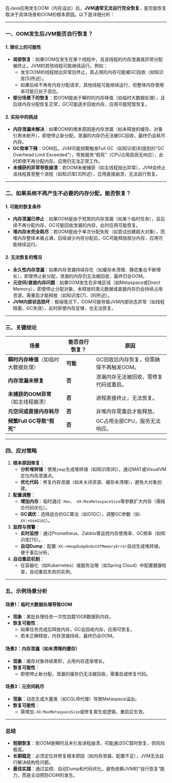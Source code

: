 在Java应用发生OOM（内存溢出）后，**JVM通常无法自行完全恢复**，是否能恢复取决于具体场景和OOM的根本原因。以下是详细分析：

---

### **一、OOM发生后JVM能否自行恢复？**
#### **1. 理论上的可能性**
- **局部恢复**：如果OOM仅发生在某个线程中，且该线程的内存泄漏或异常分配被终止，JVM的其他线程可能继续运行。例如：
  - 发生OOM的线程抛出异常后终止，其占用的内存可能被GC回收（如知识库[5]所述）。
  - 如果后续不再有内存分配请求，其他线程可能继续运行，但整体内存使用率可能已处于高位。
- **部分场景下的恢复**：若OOM是由于瞬时的内存峰值（如临时大数据处理），且后续内存分配恢复正常，GC可能逐步回收内存，应用可能短暂恢复。

#### **2. 实际中的挑战**
- **内存泄漏未解决**：如果OOM的根本原因是内存泄漏（如未释放的缓存、对象引用未断开），即使停止新分配，泄漏的内存仍无法被GC回收，最终仍会耗尽内存。
- **GC效率下降**：OOM后，JVM可能频繁触发Full GC（如知识库[8]提到的“GC Overhead Limit Exceeded”），导致服务“假死”（CPU占用高但无响应），此时即使不再分配内存，应用仍无法正常工作。
- **未捕获的异常导致崩溃**：若OOM未被捕获（如主线程抛出异常），JVM会终止该线程甚至整个进程（如知识库[3]所述），应用直接崩溃，无法自行恢复。

---

### **二、如果系统不再产生不必要的内存分配，能否恢复？**
#### **1. 可能的恢复条件**
- **内存泄漏已停止**：如果OOM是由于短暂的内存泄漏（如某个临时任务），且后续不再分配内存，GC可能回收泄漏的内存，此时应用可能恢复。
- **堆内存未完全耗尽**：若OOM是由于单次分配失败（如尝试创建超大对象），而堆内存整体未被占满，后续减少内存分配后，GC可能释放部分内存，应用可能继续运行。

#### **2. 无法恢复的情况**
- **永久性内存泄漏**：如果内存泄漏持续存在（如缓存未清理、静态集合不断增长），即使停止新分配，泄漏的内存仍无法被回收，最终仍会OOM。
- **元空间/直接内存问题**：如果OOM发生在非堆区域（如Metaspace或Direct Memory），即使停止分配对象，未释放的类元数据或直接内存仍会持续占用资源，需重启才能释放（如知识库[7]、[9]所述）。
- **JVM内部状态损坏**：极端情况下，OOM可能导致JVM内部状态异常（如线程阻塞、GC失效），此时即使内存足够，也无法恢复。

---

### **三、关键结论**
| **场景** | **能否自行恢复？** | **原因** |
|----------|------------------|----------|
| **瞬时内存峰值**（如临时大数据处理） | **可能** | GC回收后内存恢复，但需确保不再触发OOM。 |
| **内存泄漏未修复** | **否** | 泄漏内存无法被回收，需修复代码或重启。 |
| **未捕获的OOM异常**（如主线程崩溃） | **否** | 进程直接终止，无法恢复。 |
| **元空间或直接内存耗尽** | **否** | 非堆内存需重启才能释放。 |
| **频繁Full GC导致“假死”** | **否** | GC占用全部CPU，服务无法响应。 |

---

### **四、应对策略**
1. **根本原因修复**：
   - **分析堆转储**：使用`jmap`生成堆转储（如知识库[8]），通过MAT或VisualVM定位内存泄漏点。
   - **优化代码**：修复内存泄漏（如未关闭资源、缓存未清理），避免大对象创建。
2. **配置调整**：
   - **增加内存**：临时通过`-Xmx`、`-XX:MaxMetaspaceSize`等参数扩大内存（需结合代码优化）。
   - **GC调优**：选择适合的GC算法（如G1GC），调整GC参数（如`-XX:+UseG1GC`）。
3. **监控与预警**：
   - **实时监控**：通过Prometheus、Zabbix等监控内存使用率、GC频率（如知识库[11]）。
   - **自动Dump**：配置`-XX:+HeapDumpOnOutOfMemoryError`自动生成堆转储，便于事后分析。
4. **自动重启机制**：
   - 在容器化（如Kubernetes）或服务治理（如Spring Cloud）中配置健康检查，自动重启失败的实例。

---

### **五、示例场景分析**
#### **场景1：临时大数据处理导致OOM**
- **现象**：某批处理任务一次性加载10GB数据到内存。
- **恢复可能性**：
  - 如果任务完成后释放内存，GC会回收内存，应用可恢复。
  - 若未正确释放，内存泄漏持续，最终仍会OOM。

#### **场景2：内存泄漏（如未清理的缓存）**
- **现象**：缓存对象持续累积，占用内存逐渐增长。
- **恢复可能性**：
  - 即使停止新分配，泄漏的缓存仍无法被回收，需重启或修复代码。

#### **场景3：元空间耗尽**
- **现象**：动态生成大量类（如CGLIB代理）导致Metaspace溢出。
- **恢复可能性**：
  - 需增加`-XX:MaxMetaspaceSize`或修复类生成逻辑，重启后生效。

---

### **总结**
- **短期恢复**：若OOM是瞬时且未引发进程崩溃，可能通过GC暂时恢复，但风险极高。
- **长期稳定**：必须定位并修复根本原因（如内存泄漏、配置不足），JVM无法自行解决结构性问题。
- **最佳实践**：通过监控、自动Dump和代码优化，避免依赖JVM的“自行恢复”能力，而是主动预防OOM的发生。